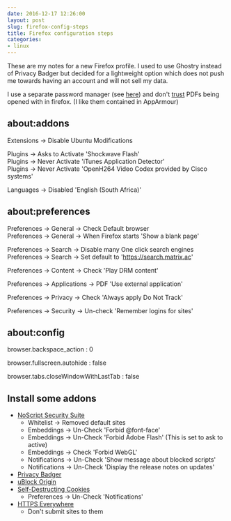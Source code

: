 ```yaml
---
date: 2016-12-17 12:26:00
layout: post
slug: firefox-config-steps
title: Firefox configuration steps
categories:
- linux
---
```

These are my notes for a  new Firefox profile. I used to use Ghostry instead of Privacy Badger but decided for a lightweight option which does not push me towards having an account and will not sell my data.

I use a separate password manager (see [here](https://nationpigeon.com/leaving-keepass-for-pass/)) and don't [trust](https://hotforsecurity.bitdefender.com/blog/how-a-boobytrapped-pdf-file-could-exploit-your-chrome-browser-and-its-not-adobes-fault-14122.html) PDFs being opened with in firefox. (I like them contained in AppArmour)

## about:addons

Extensions -> Disable Ubuntu Modifications  

Plugins -> Asks to Activate 'Shockwave Flash'  
Plugins -> Never Activate 'iTunes Application Detector'  
Plugins -> Never Activate 'OpenH264 Video Codex provided by Cisco systems'  

Languages -> Disabled 'English (South Africa)'  

## about:preferences 

Preferences -> General -> Check Default browser  
Preferences -> General -> When Firefox starts 'Show a blank page'  

Preferences -> Search -> Disable many One click search engines  
Preferences -> Search -> Set default to 'https://search.matrix.ac'  

Preferences -> Content -> Check 'Play DRM content'  

Preferences -> Applications -> PDF 'Use external application'  

Preferences -> Privacy -> Check 'Always apply Do Not Track'  

Preferences -> Security -> Un-check 'Remember logins for sites'  


## about:config

browser.backspace_action : 0 

browser.fullscreen.autohide : false 

browser.tabs.closeWindowWithLastTab : false

## Install some addons

- [NoScript Security Suite](https://addons.mozilla.org/en-US/firefox/addon/noscript) 
	- Whitelist -> Removed default sites
	- Embeddings -> Un-Check 'Forbid @font-face'
	- Embeddings -> Un-Check 'Forbid Adobe Flash' (This is set to ask to active)
	- Embeddings -> Check 'Forbid WebGL'
	- Notifications -> Un-Check 'Show message about blocked scripts' 
	- Notifications -> Un-Check 'Display the release notes on updates' 
- [Privacy Badger](https://addons.mozilla.org/en-US/firefox/addon/privacy-badger17)
- [uBlock Origin](https://addons.mozilla.org/en-US/firefox/addon/ublock-origin/)
- [Self-Destructing Cookies](https://addons.mozilla.org/en-US/firefox/addon/self-destructing-cookies)
	- Preferences -> Un-Check 'Notifications'
- [HTTPS Everywhere](https://addons.mozilla.org/en-US/firefox/addon/https-everywhere)
	- Don't submit sites to them

